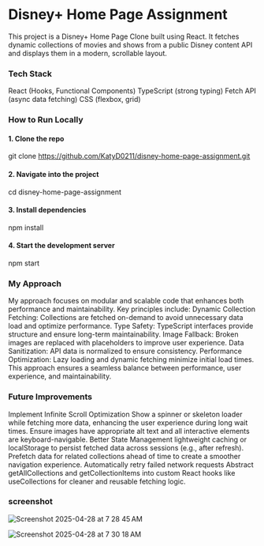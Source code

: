# Disney+ Home Page Assignment
This project is a Disney+ Home Page Clone built using React.
It fetches dynamic collections of movies and shows from a public Disney content API and displays them in a modern, scrollable layout.

### Tech Stack
React (Hooks, Functional Components)
TypeScript (strong typing)
Fetch API (async data fetching)
CSS (flexbox, grid)


### How to Run Locally
#### 1. Clone the repo
git clone https://github.com/KatyD0211/disney-home-page-assignment.git
#### 2. Navigate into the project
cd disney-home-page-assignment
#### 3. Install dependencies
npm install
#### 4. Start the development server
npm start

### My Approach
My approach focuses on modular and scalable code that enhances both performance and maintainability. Key principles include:
Dynamic Collection Fetching: Collections are fetched on-demand to avoid unnecessary data load and optimize performance.
Type Safety: TypeScript interfaces provide structure and ensure long-term maintainability.
Image Fallback: Broken images are replaced with placeholders to improve user experience.
Data Sanitization: API data is normalized to ensure consistency.
Performance Optimization: Lazy loading and dynamic fetching minimize initial load times.
This approach ensures a seamless balance between performance, user experience, and maintainability.

### Future Improvements
Implement Infinite Scroll Optimization
Show a spinner or skeleton loader while fetching more data, enhancing the user experience during long wait times.
Ensure images have appropriate alt text and all interactive elements are keyboard-navigable.
Better State Management
lightweight caching or localStorage to persist fetched data across sessions (e.g., after refresh).
Prefetch data for related collections ahead of time to create a smoother navigation experience.
Automatically retry failed network requests
Abstract getAllCollections and getCollectionItems into custom React hooks like useCollections for cleaner and reusable fetching logic.

### screenshot

![Screenshot 2025-04-28 at 7 28 45 AM](https://github.com/user-attachments/assets/5ac0c9e9-1822-4063-8ac8-1fed3a8f9faa)

![Screenshot 2025-04-28 at 7 30 18 AM](https://github.com/user-attachments/assets/86df35e2-ce58-464c-82d0-9f84eb218601)










